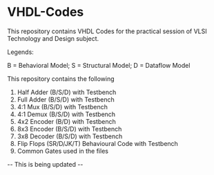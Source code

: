 # VHDL-Codes
This repository contains VHDL Codes for the practical session of VLSI Technology and Design subject.

Legends:

B = Behavioral Model;
S = Structural Model;
D = Dataflow Model

This repository contains the following
1) Half Adder (B/S/D) with Testbench
2) Full Adder (B/S/D) with Testbench
3) 4:1 Mux (B/S/D) with Testbench
4) 4:1 Demux (B/S/D) with Testbench
5) 4x2 Encoder (B/D) with Testbench
6) 8x3 Encoder (B/S/D) with Testbench
7) 3x8 Decoder (B/S/D) with Testbench
8) Flip Flops (SR/D/JK/T) Behavioural Code with Testbench
9) Common Gates used in the files

-- This is being updated --
